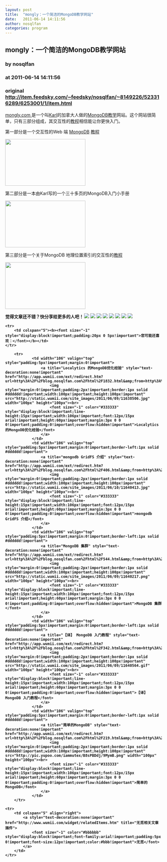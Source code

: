 ```yaml
---
layout: post
title:  "mongly：一个简洁的MongoDB教学网站"
date:   2011-06-14 14:11:56
author: nosqlfan
categories: program
---
```


## mongly：一个简洁的MongoDB教学网站
### by nosqlfan
### at 2011-06-14 14:11:56
### original <http://item.feedsky.com/~feedsky/nosqlfan/~8149226/523316289/6253001/1/item.html>

<p><a href="http://mongly.com">mongly.com </a>是一个叫<a href="http://openmymind.net/">Karl</a>的加拿大人做的<span><a href="http://blog.nosqlfan.com/tags/mongodb" title="查看 MongoDB 的全部文章">MongoDB</a></span><span><a href="http://blog.nosqlfan.com/tags/%e6%95%99%e5%ad%a6" title="查看 教学 的全部文章">教学</a></span>网站。这个网站很简单，只有三部分组成，其交互性的<span><a href="http://blog.nosqlfan.com/tags/%e6%95%99%e7%a8%8b" title="查看 教程 的全部文章">教程</a></span>相信能让你更快入门。</p>
<p>第一部分是一个交互性的Web 端 <span><a href="http://blog.nosqlfan.com/tags/mongodb" title="查看 MongoDB 的全部文章">MongoDB</a></span> <span><a href="http://blog.nosqlfan.com/tags/%e6%95%99%e7%a8%8b" title="查看 教程 的全部文章">教程</a></span></p>
<p><a href="http://mongly.com/tutorial/index"><img title="The MongoDB Interactive Tutorial" src="http://blog.nosqlfan.com/wp-content/uploads/2011/06/The-MongoDB-Interactive-Tutorial.jpeg" alt="" width="258" height="150"></a></p>
<p>第二部分是一本由Karl写的一个三十多页的MongoDB入门小手册</p>
<p><a href="http://openmymind.net/mongodb.pdf"><img title="The Little MongoDB Book" src="http://blog.nosqlfan.com/wp-content/uploads/2011/06/The-Little-MongoDB-Book.png" alt="" width="258" height="150"></a></p>
<p>第三部分是一个关于MongoDB 地理位置索引的交互性的<span><a href="http://blog.nosqlfan.com/tags/%e6%95%99%e7%a8%8b" title="查看 教程 的全部文章">教程</a></span></p>
<p><a href="http://mongly.com/geo/index"><img title="MongoDB&#39;s Geospatial Interactive Tutorial" src="http://blog.nosqlfan.com/wp-content/uploads/2011/06/MongoDBs-Geospatial-Interactive-Tutorial.png" alt="" width="258" height="150"></a></p>
<p style="font-weight:bold">觉得文章还不错？快分享给更多的人吧！<a href="http://twitter.com/share?url=http%3A%2F%2Fblog.nosqlfan.com%2Fhtml%2F1956.html&amp;text=mongly%EF%BC%9A%E4%B8%80%E4%B8%AA%E7%AE%80%E6%B4%81%E7%9A%84MongoDB%E6%95%99%E5%AD%A6%E7%BD%91%E7%AB%99%20@nosqlfan" title="Twitter" style="text-decoration:none;margin:2px"><img src="http://pic.yupoo.com/iammutex/B8hVKEJk/ga3Zw.png"></a><a href="http://v.t.sina.com.cn/share/share.php?title=mongly%EF%BC%9A%E4%B8%80%E4%B8%AA%E7%AE%80%E6%B4%81%E7%9A%84MongoDB%E6%95%99%E5%AD%A6%E7%BD%91%E7%AB%99%20@nosqlfan%20&amp;url=http%3A%2F%2Fblog.nosqlfan.com%2Fhtml%2F1956.html" title="新浪微博" style="text-decoration:none;margin:2px"><img src="http://pic.yupoo.com/iammutex/B8hVKrzm/b6giQ.png"></a><a href="http://v.t.qq.com/share/share.php?title=mongly%EF%BC%9A%E4%B8%80%E4%B8%AA%E7%AE%80%E6%B4%81%E7%9A%84MongoDB%E6%95%99%E5%AD%A6%E7%BD%91%E7%AB%99%20@nosqlfan%20&amp;url=http%3A%2F%2Fblog.nosqlfan.com%2Fhtml%2F1956.html" title="腾讯微博" style="text-decoration:none;margin:2px"><img src="http://pic.yupoo.com/iammutex/B8hVJX6o/HMY8k.png"></a><a href="http://sns.qzone.qq.com/cgi-bin/qzshare/cgi_qzshare_onekey?title=mongly%EF%BC%9A%E4%B8%80%E4%B8%AA%E7%AE%80%E6%B4%81%E7%9A%84MongoDB%E6%95%99%E5%AD%A6%E7%BD%91%E7%AB%99%20@nosqlfan%20&amp;url=http%3A%2F%2Fblog.nosqlfan.com%2Fhtml%2F1956.html" title="QQ空间" style="text-decoration:none;margin:2px"><img src="http://pic.yupoo.com/iammutex/B8hVJSKI/6hVj7.png"></a><a href="http://www.douban.com/recommend/?url=http%3A%2F%2Fblog.nosqlfan.com%2Fhtml%2F1956.html&amp;title=mongly%EF%BC%9A%E4%B8%80%E4%B8%AA%E7%AE%80%E6%B4%81%E7%9A%84MongoDB%E6%95%99%E5%AD%A6%E7%BD%91%E7%AB%99%20@nosqlfan" title="豆瓣9点" style="text-decoration:none;margin:2px"><img src="http://pic.yupoo.com/iammutex/B8hVJrri/SB2B.png"></a><a href="http://xianguo.com/service/submitdigg?link=http%3A%2F%2Fblog.nosqlfan.com%2Fhtml%2F1956.html&amp;title=mongly%EF%BC%9A%E4%B8%80%E4%B8%AA%E7%AE%80%E6%B4%81%E7%9A%84MongoDB%E6%95%99%E5%AD%A6%E7%BD%91%E7%AB%99%20@nosqlfan%20&amp;content=utf-8" title="鲜果" style="text-decoration:none;margin:2px"><img src="http://pic.yupoo.com/iammutex/B8hVJ4v4/3CHaH.png"></a><a href="http://share.renren.com/share/buttonshare.do?link=http%3A%2F%2Fblog.nosqlfan.com%2Fhtml%2F1956.html" title="人人网" style="text-decoration:none;margin:2px"><img src="http://pic.yupoo.com/iammutex/B8hVI86k/1yDki.png"></a><a href="http://www.facebook.com/sharer.php?u=http%3A%2F%2Fblog.nosqlfan.com%2Fhtml%2F1956.html&amp;title=mongly%EF%BC%9A%E4%B8%80%E4%B8%AA%E7%AE%80%E6%B4%81%E7%9A%84MongoDB%E6%95%99%E5%AD%A6%E7%BD%91%E7%AB%99%20@nosqlfan" title="FaceBook" style="text-decoration:none;margin:2px"><img src="http://pic.yupoo.com/iammutex/B8hVHr67/ftAKQ.png"></a><table cellspacing="0" cellpadding="3" border="0" style="clear:both">
    
    <tr>
        <td colspan="5"><b><font size="-1" style="display:block!important;padding:20px 0 5px!important">您可能还喜欢：</font></b></td>
    </tr>
    
        <tr>
                <td width="106" valign="top" style="padding:5px!important;margin:0!important">
                    <a title="Localytics 的MongoDB优化经验" style="text-decoration:none!important" href="http://app.wumii.com/ext/redirect.htm?url=http%3A%2F%2Fblog.nosqlfan.com%2Fhtml%2F1832.html&amp;from=http%3A%2F%2Fblog.nosqlfan.com%2Fhtml%2F1956.html">
                        <img style="margin:0!important;padding:2px!important;border:1px solid #dddddd!important;width:100px!important;height:100px!important" src="http://static.wumii.com/site_images/2011/06/09/11638506.jpg" width="100px" height="100px"><br>
                        <font size="-1" color="#333333" style="display:block!important;line-height:15px!important;width:106px!important;font:12px/15px arial!important;height:60px!important;margin:3px 0 0 0!important;padding:0!important;overflow:hidden!important">Localytics 的MongoDB优化经验</font>
                    </a>
                </td>
                <td width="106" valign="top" style="padding:5px!important;margin:0!important;border-left:1px solid #dddddd!important">
                    <a title="mongodb GridFS 介绍" style="text-decoration:none!important" href="http://app.wumii.com/ext/redirect.htm?url=http%3A%2F%2Fblog.nosqlfan.com%2Fhtml%2F406.html&amp;from=http%3A%2F%2Fblog.nosqlfan.com%2Fhtml%2F1956.html">
                        <img style="margin:0!important;padding:2px!important;border:1px solid #dddddd!important;width:100px!important;height:100px!important" src="http://static.wumii.com/site_images/2011/06/10/11640413.jpg" width="100px" height="100px"><br>
                        <font size="-1" color="#333333" style="display:block!important;line-height:15px!important;width:106px!important;font:12px/15px arial!important;height:60px!important;margin:3px 0 0 0!important;padding:0!important;overflow:hidden!important">mongodb GridFS 介绍</font>
                    </a>
                </td>
                <td width="106" valign="top" style="padding:5px!important;margin:0!important;border-left:1px solid #dddddd!important">
                    <a title="MongoDB 集群" style="text-decoration:none!important" href="http://app.wumii.com/ext/redirect.htm?url=http%3A%2F%2Fblog.nosqlfan.com%2Fhtml%2F544.html&amp;from=http%3A%2F%2Fblog.nosqlfan.com%2Fhtml%2F1956.html">
                        <img style="margin:0!important;padding:2px!important;border:1px solid #dddddd!important;width:100px!important;height:100px!important" src="http://static.wumii.com/site_images/2011/06/09/11640217.png" width="100px" height="100px"><br>
                        <font size="-1" color="#333333" style="display:block!important;line-height:15px!important;width:106px!important;font:12px/15px arial!important;height:60px!important;margin:3px 0 0 0!important;padding:0!important;overflow:hidden!important">MongoDB 集群</font>
                    </a>
                </td>
                <td width="106" valign="top" style="padding:5px!important;margin:0!important;border-left:1px solid #dddddd!important">
                    <a title="【译】 MongoDB 入门教程" style="text-decoration:none!important" href="http://app.wumii.com/ext/redirect.htm?url=http%3A%2F%2Fblog.nosqlfan.com%2Fhtml%2F342.html&amp;from=http%3A%2F%2Fblog.nosqlfan.com%2Fhtml%2F1956.html">
                        <img style="margin:0!important;padding:2px!important;border:1px solid #dddddd!important;width:100px!important;height:100px!important" src="http://static.wumii.com/site_images/2011/06/09/11640564.gif" width="100px" height="100px"><br>
                        <font size="-1" color="#333333" style="display:block!important;line-height:15px!important;width:106px!important;font:12px/15px arial!important;height:60px!important;margin:3px 0 0 0!important;padding:0!important;overflow:hidden!important">【译】 MongoDB 入门教程</font>
                    </a>
                </td>
                <td width="106" valign="top" style="padding:5px!important;margin:0!important;border-left:1px solid #dddddd!important">
                    <a title="简单的MongoDB" style="text-decoration:none!important" href="http://app.wumii.com/ext/redirect.htm?url=http%3A%2F%2Fblog.nosqlfan.com%2Fhtml%2F219.html&amp;from=http%3A%2F%2Fblog.nosqlfan.com%2Fhtml%2F1956.html">
                        <img style="margin:0!important;padding:2px!important;border:1px solid #dddddd!important;width:100px!important;height:100px!important" src="http://pic.yupoo.com/iammutex/B8sPBDdj/9MymB.png" width="100px" height="100px"><br>
                        <font size="-1" color="#333333" style="display:block!important;line-height:15px!important;width:106px!important;font:12px/15px arial!important;height:60px!important;margin:3px 0 0 0!important;padding:0!important;overflow:hidden!important">简单的MongoDB</font>
                    </a>
                </td>
        </tr>
    
    <tr>
        <td colspan="5" align="right">
            <a style="text-decoration:none!important" href="http://www.wumii.com/widget/relatedItems.htm" title="无觅相关文章插件">
                <font size="-1" color="#bbbbbb" style="display:block!important;font-family:arial!important;padding:5px 0!important;font-size:12px!important;color:#bbb!important">无觅</font>
            </a>
        </td>
    </tr>
</table><img src="http://www1.feedsky.com/t1/523316289/nosqlfan/feedsky/s.gif?r=http://item.feedsky.com/~feedsky/nosqlfan/~8149226/523316289/6253001/1/item.html" border="0" height="0" width="0"></p>